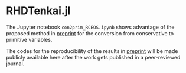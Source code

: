 # RHDTenkai.jl
The Jupyter notebook `con2prim_RCEOS.ipynb` shows advantage of the proposed method in [preprint](https://arxiv.org/abs/2505.05128) for the conversion from conservative to primitive variables.

The codes for the reproducibility of the results in [preprint](https://arxiv.org/abs/2505.05128) will be made publicly available here after the work gets published in a peer-reviewed journal.

